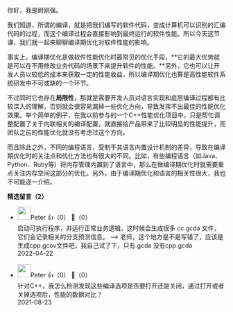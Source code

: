你好，我是尉刚强。

我们知道，所谓的编译，就是把我们编写的软件代码，变成计算机可以识别的汇编代码的过程，而这个编译过程会直接影响到最终运行的软件性能。所以今天这节课，我们就一起来聊聊编译期优化对软件性能的影响。

事实上，编译期优化是做软件性能优化时最常见的优化手段，**它的最大优势就是可以在不用修改业务代码的场景下来提升软件的性能。**另外，它也可以让开发人员以较低的成本来获取一定的性能收益，所以编译期优化也算是高性能软件系统研发中不可或缺的一个环节。

不过同时它也存在**局限性**，那就是需要开发人员对语言实现和底层编译过程都有比较深入的理解，否则就会很容易漏掉一些优化方向，导致发挥不出最佳的性能优化效果。举个简单的例子，在我以前参与的一个C++性能优化项目中，只是帮忙调整配置了关于内联相关的编译配置，就直接给产品带来了比较明显的性能提升，而团队之前的性能优化就没有考虑过这个方向。

而且除此之外，不同的编程语言，受制于其语言内置设计机制的差异，导致在编译期优化时的关注点和优化方法也有很大的不同。比如，有些编程语言（如Java、Python、Ruby等）将内存管理内置到了语言中，那么在做编译期优化时就需要重点关注内存空间这部分的优化。另外，由于编译期优化和语言的相关性很大，我也不可能逐一介绍。
<div><strong>精选留言（2）</strong></div><ul>
<li><img src="https://static001.geekbang.org/account/avatar/00/25/02/d4/1e0bb504.jpg" width="30px"><span>Peter</span> 👍（0） 💬（0）<div>启动可执行程序，并运行正常业务逻辑，这时候会生成很多 cc.gcda 文件，它们会记录相关的分支预测信息。 --&gt; 老师，这个地方是不是写错了，应该是生成cpp.gcov文件吧，我自己试了下，只有.gcda 没有cpp.gcda </div>2022-04-22</li><br/><li><img src="https://static001.geekbang.org/account/avatar/00/25/02/d4/1e0bb504.jpg" width="30px"><span>Peter</span> 👍（0） 💬（0）<div>针对C++，我怎么检测发现这些编译选项是否要打开还是关闭，通过打开或者关掉选项后，性能的数据对比？</div>2021-08-23</li><br/>
</ul>